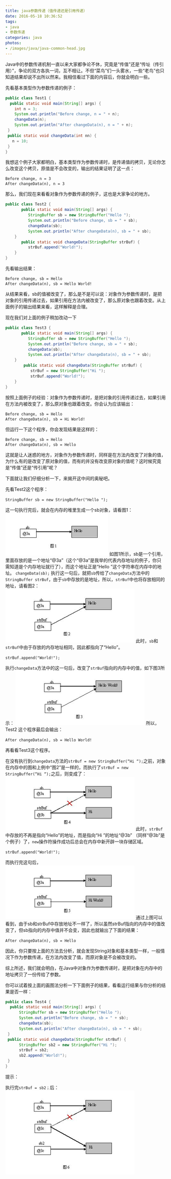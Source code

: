 ```yaml
---
title: java参数传递（值传递还是引用传递）
date: 2016-05-18 10:36:52
tags:
- java
- 参数传递
categories: java
photos:
- /images/java/java-common-head.jpg
---
```

Java中的参数传递机制一直以来大家都争论不休，究竟是“传值”还是“传址（传引用）”，争论的双方各执一词，互不相让。不但“菜鸟”们一头雾水，一些“老鸟”也只知道结果却说不出所以然来。我相信看过下面的内容后，你就会明白一些。

先看基本类型作为参数传递的例子：
```java
public class Test1 {
  public static void main(String[] args) {
    int n = 3;
    System.out.println("Before change, n = " + n);
    changeData(n);
    System.out.println("After changeData(n), n = " + n);
 }
 public static void changeData(int nn) {
   n = 10;
 }
}
```
我想这个例子大家都明白，基本类型作为参数传递时，是传递值的拷贝，无论你怎么改变这个拷贝，原值是不会改变的，输出的结果证明了这一点：
```
Before change, n = 3
After changeData(n), n = 3
```
那么，我们现在来看看对象作为参数传递的例子，这也是大家争论的地方。
```java
public class Test2 {
       public static void main(String[] args) {
          StringBuffer sb = new StringBuffer("Hello ");
          System.out.println("Before change, sb = " + sb);
          changeData(sb);
          System.out.println("After changeData(n), sb = " + sb);
    }                                                                      
       public static void changeData(StringBuffer strBuf) {
          strBuf.append("World!");
    }
}
```
先看输出结果：
```
Before change, sb = Hello
After changeData(n), sb = Hello World!
```
从结果来看，sb的值被改变了，那么是不是可以说：对象作为参数传递时，是把对象的引用传递过去，如果引用在方法内被改变了，那么原对象也跟着改变。从上面例子的输出结果来看，这样解释是合理。

现在我们对上面的例子稍加改动一下
```java
public class Test3 {
       public static void main(String[] args) {
          StringBuffer sb = new StringBuffer("Hello ");
          System.out.println("Before change, sb = " + sb);
          changeData(sb);
          System.out.println("After changeData(n), sb = " + sb);
    }                                                                                                                                                                                                                     
        public static void changeData(StringBuffer strBuf) {
           strBuf = new StringBuffer("Hi ");
           strBuf.append("World!");
    }
}
```
按照上面例子的经验：对象作为参数传递时，是把对象的引用传递过去，如果引用在方法内被改变了，那么原对象也跟着改变。你会认为应该输出：
```
Before change, sb = Hello
After changeData(n), sb = Hi World!
```
但运行一下这个程序，你会发现结果是这样的：
```
Before change, sb = Hello
After changeData(n), sb = Hello
```
这就是让人迷惑的地方，对象作为参数传递时，同样是在方法内改变了对象的值，为什么有的是改变了原对象的值，而有的并没有改变原对象的值呢？这时候究竟是“传值”还是“传引用”呢？

下面就让我们仔细分析一下，来揭开这中间的奥秘吧。

先看Test2这个程序：

`StringBuffer sb = new StringBuffer("Hello ");`

这一句执行完后，就会在内存的堆里生成一个sb对象，请看图1：
![](/images/java/java-parameter-transfer-0.jpg)
如图1所示，sb是一个引用，里面存放的是一个地址“@3a”（这个“@3a”是我举的代表内存地址的例子，你只需知道是个内存地址就行了），而这个地址正是“Hello ”这个字符串在内存中的地址。
`changeData(sb);`
执行这一句后，就把`sb`传给了`changeData`方法中的`StringBuffer strBuf`，由于`sb`中存放的是地址，所以，`strBuf`中也将存放相同的地址，请看图2：
![](/images/java/java-parameter-transfer-1.jpg)
此时，`sb`和`strBuf`中由于存放的内存地址相同，因此都指向了“Hello”。

`strBuf.append("World!");`

执行`changeData`方法中的这一句后，改变了`strBuf`指向的内存中的值，如下图3所示：
![](/images/java/java-parameter-transfer-2.jpg)
所以，Test2 这个程序最后会输出：

`After changeData(n), sb = Hello World!`

再看看Test3这个程序。

在没有执行到`changeData`方法的`strBuf = new StringBuffer(“Hi “);`之前，对象在内存中的图和上例中“图2”是一样的，而执行了`strBuf = new StringBuffer(“Hi “);`之后，则变成了：
![](/images/java/java-parameter-transfer-3.jpg)
此时，`strBuf`中存放的不再是指向“Hello”的地址，而是指向“Hi ”的地址“@3b” （同样“@3b”是个例子）了，`new`操作符操作成功后总会在内存中新开辟一块存储区域。

`strBuf.append("World!");`

而执行完这句后，
![](/images/java/java-parameter-transfer-4.jpg)
通过上图可以看到，由于sb和strBuf中存放地址不一样了，所以虽然strBuf指向的内存中的值改变了，但sb指向的内存中值并不会变，因此也就输出了下面的结果：

`After changeData(n), sb = Hello`


因此，你只要按上面的方法去分析，就会发现String对象和基本类型一样，一般情况下作为参数传递，在方法内改变了值，而原对象是不会被改变的。


综上所述，我们就会明白，在Java中对象作为参数传递时，是把对象在内存中的地址拷贝了一份传给了参数。

你可以试着按上面的画图法分析一下下面例子的结果，看看运行结果与你分析的结果是否一样：
```java
public class Test4 {
  public static void main(String[] args) {
      StringBuffer sb = new StringBuffer("Hello ");
      System.out.println("Before change, sb = " + sb);
      changeData(sb);
      System.out.println("After changeData(n), sb = " + sb);
 }
 public static void changeData(StringBuffer strBuf) {
      StringBuffer sb2 = new StringBuffer("Hi ");
      strBuf = sb2;
      sb2.append("World!");
 }
}
```
提示：

执行完`strBuf = sb2；`后：
![](/images/java/java-parameter-transfer-5.jpg)
